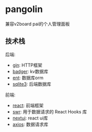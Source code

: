 # pangolin

兼容v2board pai的个人管理面板

## 技术栈

后端:

- [gin](https://github.com/gin-gonic/gin): HTTP框架
- [badger](https://github.com/dgraph-io/badger): kv数据库
- [ent](https://github.com/ent/ent): 数据库orm
- [sqlite3](https://github.com/mattn/go-sqlite3): 后端数据库

前端:

- [react](https://github.com/facebook/react): 前端框架
- [swr](https://github.com/vercel/swr): 用于数据请求的 React Hooks 库
- [nextui](https://github.com/nextui-org/nextui): react ui库
- [axios](https://github.com/axios/axios): 数据请求库 
